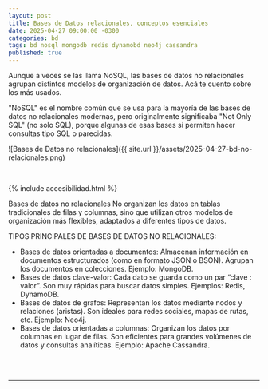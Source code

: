 ```yaml
---
layout: post
title: Bases de Datos relacionales, conceptos esenciales
date: 2025-04-27 09:00:00 -0300
categories: bd
tags: bd nosql mongodb redis dynamobd neo4j cassandra
published: true
---
```


Aunque a veces se las llama NoSQL, las bases de datos no relacionales agrupan distintos modelos de organización de datos. Acá te cuento sobre los más usados.

"NoSQL" es el nombre común que se usa para la mayoría de las bases de datos no relacionales modernas, pero originalmente significaba "Not Only SQL" (no solo SQL), porque algunas de esas bases sí permiten hacer consultas tipo SQL o parecidas.


![Bases de Datos no relacionales]({{ site.url }}/assets/2025-04-27-bd-no-relacionales.png)


&nbsp;

{% include accesibilidad.html %}

Bases de datos no relacionales
No organizan los datos en tablas tradicionales de filas y columnas, sino que utilizan otros modelos de organización más flexibles, adaptados a diferentes tipos de datos.

TIPOS PRINCIPALES DE BASES DE DATOS NO RELACIONALES:

- Bases de datos orientadas a documentos: Almacenan información en documentos estructurados (como en formato JSON o BSON). Agrupan los documentos en colecciones. Ejemplo: MongoDB.
- Bases de datos clave-valor: Cada dato se guarda como un par “clave : valor”. Son muy rápidas para buscar datos simples. Ejemplos: Redis, DynamoDB.
- Bases de datos de grafos: Representan los datos mediante nodos y relaciones (aristas). Son ideales para redes sociales, mapas de rutas, etc. Ejemplo: Neo4j.
- Bases de datos orientadas a columnas: Organizan los datos por columnas en lugar de filas. Son eficientes para grandes volúmenes de datos y consultas analíticas. Ejemplo: Apache Cassandra.


</div></details>
<br />&nbsp;
<hr />
